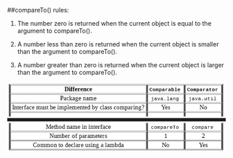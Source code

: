 ##compareTo() rules:

1. The number zero is returned when the current object is equal to 
the argument to compareTo().

2. A number less than zero is returned when the current object is 
smaller than the argument to compareTo().

3. A number greater than zero is returned when the current object 
is larger than the argument to compareTo().

![Interfaces](interfaces.png)